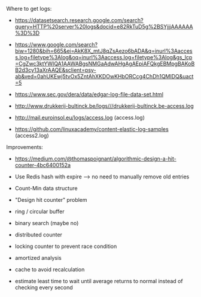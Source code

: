 Where to get logs:

- https://datasetsearch.research.google.com/search?query=HTTP%20server%20logs&docid=e82RkTuD5g%2BSYjjjAAAAAA%3D%3D

- https://www.google.com/search?biw=1280&bih=665&ei=AkK8X_mtJ8qZsAezo6bADA&q=inurl%3Aaccess.log+filetype%3Alog&oq=inurl%3Aaccess.log+filetype%3Alog&gs_lcp=CgZwc3ktYWIQA1AAWABgsNMGaAdwAHgAgAEpiAFQkgEBMpgBAKoBB2d3cy13aXrAAQE&sclient=psy-ab&ved=0ahUKEwj5tvOx5ZntAhXKDOwKHbORCcg4ChDh1QMIDQ&uact=5

- https://www.sec.gov/dera/data/edgar-log-file-data-set.html

- http://www.drukkerij-bultinck.be/logs///drukkerij-bultinck.be-access.log

- http://mail.euroinsol.eu/logs/access.log (access.log)

- https://github.com/linuxacademy/content-elastic-log-samples (access2.log)


Improvements:

- https://medium.com/@thomaspoignant/algorithmic-design-a-hit-counter-4bc6400152a

- Use Redis hash with expire --> no need to manually remove old entries
- Count-Min data structure
- "Design hit counter" problem
- ring / circular buffer
- binary search (maybe no)
- distributed counter
- locking counter to prevent race condition
- amortized analysis
- cache to avoid recalculation
- estimate least time to wait until average returns to normal instead of checking every second